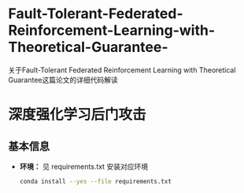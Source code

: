 # Fault-Tolerant-Federated-Reinforcement-Learning-with-Theoretical-Guarantee-
关于Fault-Tolerant Federated Reinforcement Learning with Theoretical Guarantee这篇论文的详细代码解读
# 深度强化学习后门攻击

## 基本信息

- **环境：** 见 requirements.txt 安装对应环境

  ```bash
  conda install --yes --file requirements.txt
